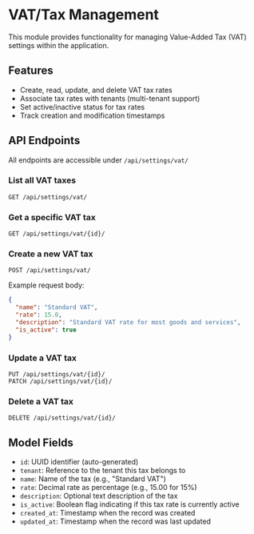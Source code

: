 # VAT/Tax Management

This module provides functionality for managing Value-Added Tax (VAT) settings within the application.

## Features

- Create, read, update, and delete VAT tax rates
- Associate tax rates with tenants (multi-tenant support)
- Set active/inactive status for tax rates
- Track creation and modification timestamps

## API Endpoints

All endpoints are accessible under `/api/settings/vat/`

### List all VAT taxes

```
GET /api/settings/vat/
```

### Get a specific VAT tax

```
GET /api/settings/vat/{id}/
```

### Create a new VAT tax

```
POST /api/settings/vat/
```

Example request body:

```json
{
  "name": "Standard VAT",
  "rate": 15.0,
  "description": "Standard VAT rate for most goods and services",
  "is_active": true
}
```

### Update a VAT tax

```
PUT /api/settings/vat/{id}/
PATCH /api/settings/vat/{id}/
```

### Delete a VAT tax

```
DELETE /api/settings/vat/{id}/
```

## Model Fields

- `id`: UUID identifier (auto-generated)
- `tenant`: Reference to the tenant this tax belongs to
- `name`: Name of the tax (e.g., "Standard VAT")
- `rate`: Decimal rate as percentage (e.g., 15.00 for 15%)
- `description`: Optional text description of the tax
- `is_active`: Boolean flag indicating if this tax rate is currently active
- `created_at`: Timestamp when the record was created
- `updated_at`: Timestamp when the record was last updated
